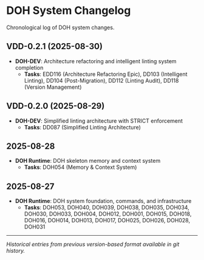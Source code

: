 # DOH System Changelog

Chronological log of DOH system changes.

## VDD-0.2.1 (2025-08-30)

- **DOH-DEV**: Architecture refactoring and intelligent linting system completion
  - **Tasks**: EDD116 (Architecture Refactoring Epic), DD103 (Intelligent Linting), DD104 (Post-Migration), DD112 (Linting Audit), DD118 (Version Management)

## VDD-0.2.0 (2025-08-29)

- **DOH-DEV**: Simplified linting architecture with STRICT enforcement
  - **Tasks**: DD087 (Simplified Linting Architecture)

## 2025-08-28

- **DOH Runtime**: DOH skeleton memory and context system
  - **Tasks**: DOH054 (Memory & Context System)

## 2025-08-27

- **DOH Runtime**: DOH system foundation, commands, and infrastructure
  - **Tasks**: DOH053, DOH040, DOH039, DOH038, DOH035, DOH034, DOH030, DOH033, DOH004, DOH012, DOH001, DOH015, DOH018, DOH016, DOH014, DOH013, DOH017, DOH025, DOH026, DOH028, DOH031

---

*Historical entries from previous version-based format available in git history.*
